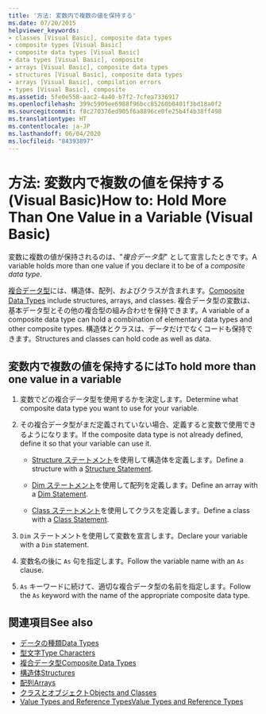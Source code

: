 ```yaml
---
title: '方法: 変数内で複数の値を保持する'
ms.date: 07/20/2015
helpviewer_keywords:
- classes [Visual Basic], composite data types
- composite types [Visual Basic]
- composite data types [Visual Basic]
- data types [Visual Basic], composite
- arrays [Visual Basic], composite data types
- structures [Visual Basic], composite data types
- arrays [Visual Basic], compilation errors
- types [Visual Basic], composite
ms.assetid: 5fe0e558-aac2-4a40-b7f2-7cfea7336917
ms.openlocfilehash: 399c5909ee6988f96bcc85260b0401f3bd18a0f2
ms.sourcegitcommit: f8c270376ed905f6a8896ce0fe25b4f4b38ff498
ms.translationtype: HT
ms.contentlocale: ja-JP
ms.lasthandoff: 06/04/2020
ms.locfileid: "84393897"
---
```

# <a name="how-to-hold-more-than-one-value-in-a-variable-visual-basic"></a><span data-ttu-id="60ed7-102">方法: 変数内で複数の値を保持する (Visual Basic)</span><span class="sxs-lookup"><span data-stu-id="60ed7-102">How to: Hold More Than One Value in a Variable (Visual Basic)</span></span>

<span data-ttu-id="60ed7-103">変数に複数の値が保持されるのは、"*複合データ型*" として宣言したときです。</span><span class="sxs-lookup"><span data-stu-id="60ed7-103">A variable holds more than one value if you declare it to be of a *composite data type*.</span></span>

<span data-ttu-id="60ed7-104">[複合データ型](composite-data-types.md)には、構造体、配列、およびクラスが含まれます。</span><span class="sxs-lookup"><span data-stu-id="60ed7-104">[Composite Data Types](composite-data-types.md) include structures, arrays, and classes.</span></span> <span data-ttu-id="60ed7-105">複合データ型の変数は、基本データ型とその他の複合型の組み合わせを保持できます。</span><span class="sxs-lookup"><span data-stu-id="60ed7-105">A variable of a composite data type can hold a combination of elementary data types and other composite types.</span></span> <span data-ttu-id="60ed7-106">構造体とクラスは、データだけでなくコードも保持できます。</span><span class="sxs-lookup"><span data-stu-id="60ed7-106">Structures and classes can hold code as well as data.</span></span>

## <a name="to-hold-more-than-one-value-in-a-variable"></a><span data-ttu-id="60ed7-107">変数内で複数の値を保持するには</span><span class="sxs-lookup"><span data-stu-id="60ed7-107">To hold more than one value in a variable</span></span>

1. <span data-ttu-id="60ed7-108">変数でどの複合データ型を使用するかを決定します。</span><span class="sxs-lookup"><span data-stu-id="60ed7-108">Determine what composite data type you want to use for your variable.</span></span>

2. <span data-ttu-id="60ed7-109">その複合データ型がまだ定義されていない場合、定義すると変数で使用できるようになります。</span><span class="sxs-lookup"><span data-stu-id="60ed7-109">If the composite data type is not already defined, define it so that your variable can use it.</span></span>

    - <span data-ttu-id="60ed7-110">[Structure ステートメント](../../../language-reference/statements/structure-statement.md)を使用して構造体を定義します。</span><span class="sxs-lookup"><span data-stu-id="60ed7-110">Define a structure with a [Structure Statement](../../../language-reference/statements/structure-statement.md).</span></span>

    - <span data-ttu-id="60ed7-111">[Dim ステートメント](../../../language-reference/statements/dim-statement.md)を使用して配列を定義します。</span><span class="sxs-lookup"><span data-stu-id="60ed7-111">Define an array with a [Dim Statement](../../../language-reference/statements/dim-statement.md).</span></span>

    - <span data-ttu-id="60ed7-112">[Class ステートメント](../../../language-reference/statements/class-statement.md)を使用してクラスを定義します。</span><span class="sxs-lookup"><span data-stu-id="60ed7-112">Define a class with a [Class Statement](../../../language-reference/statements/class-statement.md).</span></span>

3. <span data-ttu-id="60ed7-113">`Dim` ステートメントを使用して変数を宣言します。</span><span class="sxs-lookup"><span data-stu-id="60ed7-113">Declare your variable with a `Dim` statement.</span></span>

4. <span data-ttu-id="60ed7-114">変数名の後に `As` 句を指定します。</span><span class="sxs-lookup"><span data-stu-id="60ed7-114">Follow the variable name with an `As` clause.</span></span>

5. <span data-ttu-id="60ed7-115">`As` キーワードに続けて、適切な複合データ型の名前を指定します。</span><span class="sxs-lookup"><span data-stu-id="60ed7-115">Follow the `As` keyword with the name of the appropriate composite data type.</span></span>

## <a name="see-also"></a><span data-ttu-id="60ed7-116">関連項目</span><span class="sxs-lookup"><span data-stu-id="60ed7-116">See also</span></span>

- [<span data-ttu-id="60ed7-117">データの種類</span><span class="sxs-lookup"><span data-stu-id="60ed7-117">Data Types</span></span>](../../../language-reference/data-types/index.md)
- [<span data-ttu-id="60ed7-118">型文字</span><span class="sxs-lookup"><span data-stu-id="60ed7-118">Type Characters</span></span>](type-characters.md)
- [<span data-ttu-id="60ed7-119">複合データ型</span><span class="sxs-lookup"><span data-stu-id="60ed7-119">Composite Data Types</span></span>](composite-data-types.md)
- [<span data-ttu-id="60ed7-120">構造体</span><span class="sxs-lookup"><span data-stu-id="60ed7-120">Structures</span></span>](structures.md)
- [<span data-ttu-id="60ed7-121">配列</span><span class="sxs-lookup"><span data-stu-id="60ed7-121">Arrays</span></span>](../arrays/index.md)
- [<span data-ttu-id="60ed7-122">クラスとオブジェクト</span><span class="sxs-lookup"><span data-stu-id="60ed7-122">Objects and Classes</span></span>](../objects-and-classes/index.md)
- [<span data-ttu-id="60ed7-123">Value Types and Reference Types</span><span class="sxs-lookup"><span data-stu-id="60ed7-123">Value Types and Reference Types</span></span>](value-types-and-reference-types.md)
